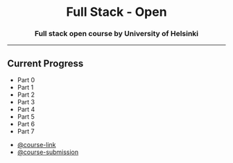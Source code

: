 <h1 align="center">Full Stack - Open</h1>
<h3 align="center">Full stack open course by University of Helsinki</h3>

<hr>

## Current Progress

* Part 0
* Part 1
* Part 2
* Part 3
* Part 4
* Part 5
* Part 6
* Part 7

- [@course-link](https://fullstackopen.com/en/)
- [@course-submission](https://studies.cs.helsinki.fi/fullstackopen2019/#/)